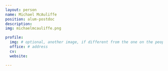 ```yaml
---
layout: person
name: Michael McAuliffe
position: alum-postdoc
description:
img: michaelmcauliffe.png

profile:
  img: # optional, another image, if different from the one on the people page
  office: # address
  cv:
  website:

---
```

